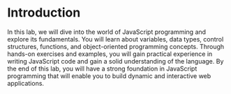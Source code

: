 # Introduction

In this lab, we will dive into the world of JavaScript programming and explore its fundamentals. You will learn about variables, data types, control structures, functions, and object-oriented programming concepts. Through hands-on exercises and examples, you will gain practical experience in writing JavaScript code and gain a solid understanding of the language. By the end of this lab, you will have a strong foundation in JavaScript programming that will enable you to build dynamic and interactive web applications.
